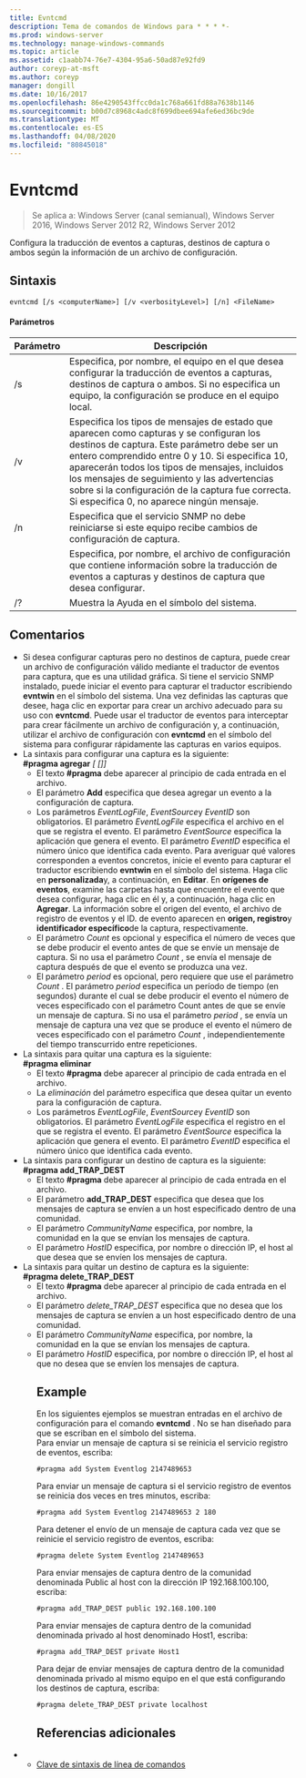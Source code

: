 ```yaml
---
title: Evntcmd
description: Tema de comandos de Windows para * * * *-
ms.prod: windows-server
ms.technology: manage-windows-commands
ms.topic: article
ms.assetid: c1aabb74-76e7-4304-95a6-50ad87e92fd9
author: coreyp-at-msft
ms.author: coreyp
manager: dongill
ms.date: 10/16/2017
ms.openlocfilehash: 86e4290543ffcc0da1c768a661fd88a7638b1146
ms.sourcegitcommit: b00d7c8968c4adc8f699dbee694afe6ed36bc9de
ms.translationtype: MT
ms.contentlocale: es-ES
ms.lasthandoff: 04/08/2020
ms.locfileid: "80845018"
---
```

# <a name="evntcmd"></a>Evntcmd

>Se aplica a: Windows Server (canal semianual), Windows Server 2016, Windows Server 2012 R2, Windows Server 2012

Configura la traducción de eventos a capturas, destinos de captura o ambos según la información de un archivo de configuración.   
## <a name="syntax"></a>Sintaxis  
```  
evntcmd [/s <computerName>] [/v <verbosityLevel>] [/n] <FileName>  
```  
#### <a name="parameters"></a>Parámetros  

|      Parámetro      |                                                                                                                                                            Descripción                                                                                                                                                             |
|---------------------|------------------------------------------------------------------------------------------------------------------------------------------------------------------------------------------------------------------------------------------------------------------------------------------------------------------------------------|
|  /s <computerName>  |                                                         Especifica, por nombre, el equipo en el que desea configurar la traducción de eventos a capturas, destinos de captura o ambos. Si no especifica un equipo, la configuración se produce en el equipo local.                                                          |
| /v <verbosityLevel> | Especifica los tipos de mensajes de estado que aparecen como capturas y se configuran los destinos de captura. Este parámetro debe ser un entero comprendido entre 0 y 10. Si especifica 10, aparecerán todos los tipos de mensajes, incluidos los mensajes de seguimiento y las advertencias sobre si la configuración de la captura fue correcta. Si especifica 0, no aparece ningún mensaje. |
|         /n          |                                                                                                           Especifica que el servicio SNMP no debe reiniciarse si este equipo recibe cambios de configuración de captura.                                                                                                            |
|     <FileName>      |                                                                                     Especifica, por nombre, el archivo de configuración que contiene información sobre la traducción de eventos a capturas y destinos de captura que desea configurar.                                                                                     |
|         /?          |                                                                                                                                                Muestra la Ayuda en el símbolo del sistema.                                                                                                                                                |

## <a name="remarks"></a>Comentarios  
- Si desea configurar capturas pero no destinos de captura, puede crear un archivo de configuración válido mediante el traductor de eventos para captura, que es una utilidad gráfica. Si tiene el servicio SNMP instalado, puede iniciar el evento para capturar el traductor escribiendo **evntwin** en el símbolo del sistema. Una vez definidas las capturas que desee, haga clic en exportar para crear un archivo adecuado para su uso con **evntcmd**. Puede usar el traductor de eventos para interceptar para crear fácilmente un archivo de configuración y, a continuación, utilizar el archivo de configuración con **evntcmd** en el símbolo del sistema para configurar rápidamente las capturas en varios equipos.  
- La sintaxis para configurar una captura es la siguiente:  
  **#pragma agregar**<em><EventLogFile> <EventSource> <EventID> [<Count> [<Period>]]</em>  
  -   El texto **#pragma** debe aparecer al principio de cada entrada en el archivo.  
  -   El parámetro **Add** especifica que desea agregar un evento a la configuración de captura.  
  -   Los parámetros *EventLogFile*, *EventSource*y *EventID* son obligatorios. El parámetro *EventLogFile* especifica el archivo en el que se registra el evento. El parámetro *EventSource* especifica la aplicación que genera el evento. El parámetro *EventID* especifica el número único que identifica cada evento. Para averiguar qué valores corresponden a eventos concretos, inicie el evento para capturar el traductor escribiendo **evntwin** en el símbolo del sistema. Haga clic en **personalizada**y, a continuación, en **Editar**. En **orígenes de eventos**, examine las carpetas hasta que encuentre el evento que desea configurar, haga clic en él y, a continuación, haga clic en **Agregar**. La información sobre el origen del evento, el archivo de registro de eventos y el ID. de evento aparecen en **origen, registro**y **identificador específico**de la captura, respectivamente.  
  -   El parámetro *Count* es opcional y especifica el número de veces que se debe producir el evento antes de que se envíe un mensaje de captura. Si no usa el parámetro *Count* , se envía el mensaje de captura después de que el evento se produzca una vez.  
  -   El parámetro *period* es opcional, pero requiere que use el parámetro *Count* . El parámetro *period* especifica un período de tiempo (en segundos) durante el cual se debe producir el evento el número de veces especificado con el parámetro Count antes de que se envíe un mensaje de captura. Si no usa el parámetro *period* , se envía un mensaje de captura una vez que se produce el evento el número de veces especificado con el parámetro *Count* , independientemente del tiempo transcurrido entre repeticiones.  
- La sintaxis para quitar una captura es la siguiente:  
  **#pragma eliminar**<em><EventLogFile> <EventSource> <EventID></em>  
  -   El texto **#pragma** debe aparecer al principio de cada entrada en el archivo.  
  -   La *eliminación* del parámetro especifica que desea quitar un evento para la configuración de captura.  
  -   Los parámetros *EventLogFile*, *EventSource*y *EventID* son obligatorios. El parámetro *EventLogFile* especifica el registro en el que se registra el evento. El parámetro *EventSource* especifica la aplicación que genera el evento. El parámetro *EventID* especifica el número único que identifica cada evento.  
- La sintaxis para configurar un destino de captura es la siguiente:  
  **#pragma add_TRAP_DEST**<em><CommunityName> <HostID></em>  
  -   El texto **#pragma** debe aparecer al principio de cada entrada en el archivo.  
  -   El parámetro **add_TRAP_DEST** especifica que desea que los mensajes de captura se envíen a un host especificado dentro de una comunidad.  
  -   El parámetro *CommunityName* especifica, por nombre, la comunidad en la que se envían los mensajes de captura.  
  -   El parámetro *HostID* especifica, por nombre o dirección IP, el host al que desea que se envíen los mensajes de captura.  
- La sintaxis para quitar un destino de captura es la siguiente:  
  **#pragma delete_TRAP_DEST**<em><CommunityName> <HostID></em>  
  - El texto **#pragma** debe aparecer al principio de cada entrada en el archivo.  
  - El parámetro *delete_TRAP_DEST* especifica que no desea que los mensajes de captura se envíen a un host especificado dentro de una comunidad.  
  - El parámetro *CommunityName* especifica, por nombre, la comunidad en la que se envían los mensajes de captura.  
  - El parámetro *HostID* especifica, por nombre o dirección IP, el host al que no desea que se envíen los mensajes de captura.  
    ## <a name="examples"></a><a name=BKMK_Examples></a>Example  
    En los siguientes ejemplos se muestran entradas en el archivo de configuración para el comando **evntcmd** . No se han diseñado para que se escriban en el símbolo del sistema.  
    Para enviar un mensaje de captura si se reinicia el servicio registro de eventos, escriba:  
    ```  
    #pragma add System Eventlog 2147489653  
    ```  
    Para enviar un mensaje de captura si el servicio registro de eventos se reinicia dos veces en tres minutos, escriba:  
    ```  
    #pragma add System Eventlog 2147489653 2 180  
    ```  
    Para detener el envío de un mensaje de captura cada vez que se reinicie el servicio registro de eventos, escriba:  
    ```  
    #pragma delete System Eventlog 2147489653  
    ```  
    Para enviar mensajes de captura dentro de la comunidad denominada Public al host con la dirección IP 192.168.100.100, escriba:  
    ```  
    #pragma add_TRAP_DEST public 192.168.100.100  
    ```  
    Para enviar mensajes de captura dentro de la comunidad denominada privado al host denominado Host1, escriba:  
    ```  
    #pragma add_TRAP_DEST private Host1  
    ```  
    Para dejar de enviar mensajes de captura dentro de la comunidad denominada privado al mismo equipo en el que está configurando los destinos de captura, escriba:  
    ```  
    #pragma delete_TRAP_DEST private localhost  
    ```  
    ## <a name="additional-references"></a>Referencias adicionales  
- - [Clave de sintaxis de línea de comandos](command-line-syntax-key.md)  
